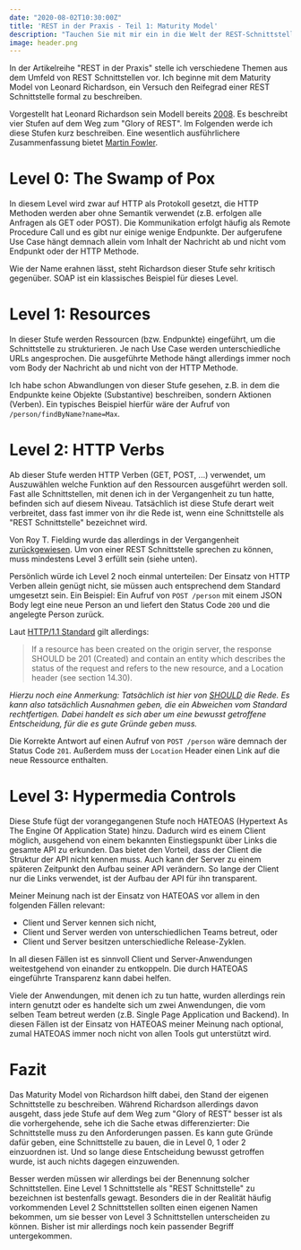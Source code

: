 ```yaml
---
date: "2020-08-02T10:30:00Z"
title: 'REST in der Praxis - Teil 1: Maturity Model'
description: "Tauchen Sie mit mir ein in die Welt der REST-Schnittstellen und entdecken Sie das Maturity Model von Leonard Richardson. In meinem neuesten Blogbeitrag führe ich Sie durch die vier Entwicklungsstufen von REST APIs – von den grundlegenden Anfängen bis hin zur vollständigen Ausreifung. Erfahren Sie, wie jede Stufe die Art und Weise, wie wir mit Webdiensten interagieren, transformiert und wie Sie das Modell nutzen können, um Ihre eigenen Schnittstellen zu bewerten und zu verbessern. Ob Sie ein erfahrener Entwickler sind oder gerade erst in das Thema einsteigen, dieser Artikel bietet wertvolle Einblicke und praktische Beispiele, die Ihr Verständnis für REST-Schnittstellen vertiefen werden."
image: header.png
---
```


In der Artikelreihe "REST in der Praxis" stelle ich verschiedene Themen aus dem Umfeld von REST Schnittstellen vor.
Ich beginne mit dem Maturity Model von Leonard Richardson, ein Versuch den Reifegrad einer REST Schnittstelle formal zu beschreiben.

Vorgestellt hat Leonard Richardson sein Modell bereits [2008](https://www.crummy.com/writing/speaking/2008-QCon/act3.html).
Es beschreibt vier Stufen auf dem Weg zum "Glory of REST".
Im Folgenden werde ich diese Stufen kurz beschreiben.
Eine wesentlich ausführlichere Zusammenfassung bietet [Martin Fowler](https://martinfowler.com/articles/richardsonMaturityModel.html).

# Level 0: The Swamp of Pox

In diesem Level wird zwar auf HTTP als Protokoll gesetzt, die HTTP Methoden werden aber ohne Semantik verwendet (z.B. erfolgen alle Anfragen als GET oder POST).
Die Kommunikation erfolgt häufig als Remote Procedure Call und es gibt nur einige wenige Endpunkte.
Der aufgerufene Use Case hängt demnach allein vom Inhalt der Nachricht ab und nicht vom Endpunkt oder der HTTP Methode.

Wie der Name erahnen lässt, steht Richardson dieser Stufe sehr kritisch gegenüber.
SOAP ist ein klassisches Beispiel für dieses Level.

# Level 1: Resources

In dieser Stufe werden Ressourcen (bzw. Endpunkte) eingeführt, um die Schnittstelle zu strukturieren.
Je nach Use Case werden unterschiedliche URLs angesprochen.
Die ausgeführte Methode hängt allerdings immer noch vom Body der Nachricht ab und nicht von der HTTP Methode.

Ich habe schon Abwandlungen von dieser Stufe gesehen, z.B. in dem die Endpunkte keine Objekte (Substantive) beschreiben, sondern Aktionen (Verben).
Ein typisches Beispiel hierfür wäre der Aufruf von `/person/findByName?name=Max`.

# Level 2: HTTP Verbs

Ab dieser Stufe werden HTTP Verben (GET, POST, ...) verwendet, um Auszuwählen welche Funktion auf den Ressourcen ausgeführt werden soll.
Fast alle Schnittstellen, mit denen ich in der Vergangenheit zu tun hatte, befinden sich auf diesem Niveau.
Tatsächlich ist diese Stufe derart weit verbreitet, dass fast immer von ihr die Rede ist, wenn eine Schnittstelle als "REST Schnittstelle" bezeichnet wird.

Von Roy T. Fielding wurde das allerdings in der Vergangenheit [zurückgewiesen](https://roy.gbiv.com/untangled/2008/rest-apis-must-be-hypertext-driven).
Um von einer REST Schnittstelle sprechen zu können, muss mindestens Level 3 erfüllt sein (siehe unten).

Persönlich würde ich Level 2 noch einmal unterteilen:
Der Einsatz von HTTP Verben allein genügt nicht, sie müssen auch entsprechend dem Standard umgesetzt sein.
Ein Beispiel:
Ein Aufruf von `POST /person` mit einem JSON Body legt eine neue Person an und liefert den Status Code `200` und die angelegte Person zurück.

Laut [HTTP/1.1 Standard](https://tools.ietf.org/html/rfc2616#section-9.5) gilt allerdings:

> If a resource has been created on the origin server, the response
> SHOULD be 201 (Created) and contain an entity which describes the
> status of the request and refers to the new resource, and a Location
> header (see section 14.30).

*Hierzu noch eine Anmerkung: Tatsächlich ist hier von [SHOULD](https://tools.ietf.org/html/rfc2119) die Rede.
Es kann also tatsächlich Ausnahmen geben, die ein Abweichen vom Standard rechtfertigen.
Dabei handelt es sich aber um eine bewusst getroffene Entscheidung, für die es gute Gründe geben muss.*

Die Korrekte Antwort auf einen Aufruf von `POST /person` wäre demnach der Status Code `201`.
Außerdem muss der `Location` Header einen Link auf die neue Ressource enthalten.

# Level 3: Hypermedia Controls

Diese Stufe fügt der vorangegangenen Stufe noch HATEOAS (Hypertext As The Engine Of Application State) hinzu.
Dadurch wird es einem Client möglich, ausgehend von einem bekannten Einstiegspunkt über Links die gesamte API zu erkunden.
Das bietet den Vorteil, dass der Client die Struktur der API nicht kennen muss.
Auch kann der Server zu einem späteren Zeitpunkt den Aufbau seiner API verändern.
So lange der Client nur die Links verwendet, ist der Aufbau der API für ihn transparent.

Meiner Meinung nach ist der Einsatz von HATEOAS vor allem in den folgenden Fällen relevant:

* Client und Server kennen sich nicht,
* Client und Server werden von unterschiedlichen Teams betreut, oder
* Client und Server besitzen unterschiedliche Release-Zyklen.

In all diesen Fällen ist es sinnvoll Client und Server-Anwendungen weitestgehend von einander zu entkoppeln.
Die durch HATEOAS eingeführte Transparenz kann dabei helfen.

Viele der Anwendungen, mit denen ich zu tun hatte, wurden allerdings rein intern genutzt
oder es handelte sich um zwei Anwendungen, die vom selben Team betreut werden (z.B. Single Page Application und Backend).
In diesen Fällen ist der Einsatz von HATEOAS meiner Meinung nach optional, zumal HATEOAS immer noch nicht von allen Tools gut unterstützt wird.

# Fazit

Das Maturity Model von Richardson hilft dabei, den Stand der eigenen Schnittstelle zu beschreiben.
Während Richardson allerdings davon ausgeht, dass jede Stufe auf dem Weg zum "Glory of REST" besser ist als die vorhergehende, sehe ich die Sache etwas differenzierter:
Die Schnittstelle muss zu den Anforderungen passen.
Es kann gute Gründe dafür geben, eine Schnittstelle zu bauen, die in Level 0, 1 oder 2 einzuordnen ist.
Und so lange diese Entscheidung bewusst getroffen wurde, ist auch nichts dagegen einzuwenden.

Besser werden müssen wir allerdings bei der Benennung solcher Schnittstellen.
Eine Level 1 Schnittstelle als "REST Schnittstelle" zu bezeichnen ist bestenfalls gewagt.
Besonders die in der Realität häufig vorkommenden Level 2 Schnittstellen sollten einen eigenen Namen bekommen, um sie besser von Level 3 Schnittstellen unterscheiden zu können.
Bisher ist mir allerdings noch kein passender Begriff untergekommen.
